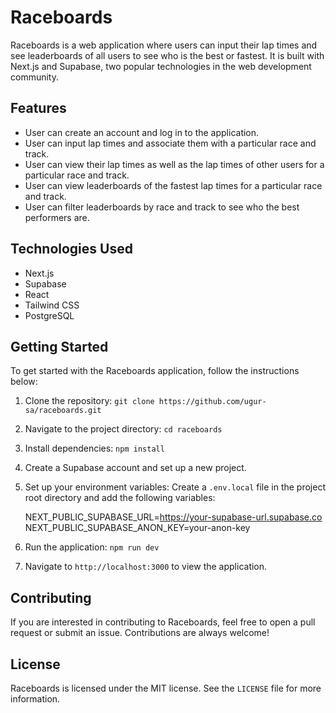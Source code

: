 # Raceboards

Raceboards is a web application where users can input their lap times and see leaderboards of all users to see who is the best or fastest. It is built with Next.js and Supabase, two popular technologies in the web development community.

## Features

- User can create an account and log in to the application.
- User can input lap times and associate them with a particular race and track.
- User can view their lap times as well as the lap times of other users for a particular race and track.
- User can view leaderboards of the fastest lap times for a particular race and track.
- User can filter leaderboards by race and track to see who the best performers are.

## Technologies Used

- Next.js
- Supabase
- React
- Tailwind CSS
- PostgreSQL

## Getting Started

To get started with the Raceboards application, follow the instructions below:

1. Clone the repository: `git clone https://github.com/ugur-sa/raceboards.git`
2. Navigate to the project directory: `cd raceboards`
3. Install dependencies: `npm install`
4. Create a Supabase account and set up a new project.
5. Set up your environment variables: Create a `.env.local` file in the project root directory and add the following variables:

   NEXT_PUBLIC_SUPABASE_URL=https://your-supabase-url.supabase.co
   NEXT_PUBLIC_SUPABASE_ANON_KEY=your-anon-key

6. Run the application: `npm run dev`
7. Navigate to `http://localhost:3000` to view the application.

## Contributing

If you are interested in contributing to Raceboards, feel free to open a pull request or submit an issue. Contributions are always welcome!

## License

Raceboards is licensed under the MIT license. See the `LICENSE` file for more information.

